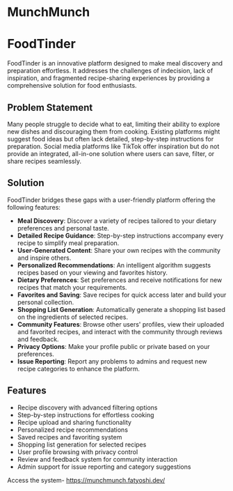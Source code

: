 # MunchMunch
# FoodTinder

FoodTinder is an innovative platform designed to make meal discovery and preparation effortless. It addresses the challenges of indecision, lack of inspiration, and fragmented recipe-sharing experiences by providing a comprehensive solution for food enthusiasts. 

## Problem Statement

Many people struggle to decide what to eat, limiting their ability to explore new dishes and discouraging them from cooking. Existing platforms might suggest food ideas but often lack detailed, step-by-step instructions for preparation. Social media platforms like TikTok offer inspiration but do not provide an integrated, all-in-one solution where users can save, filter, or share recipes seamlessly. 

## Solution

FoodTinder bridges these gaps with a user-friendly platform offering the following features:

- **Meal Discovery**: Discover a variety of recipes tailored to your dietary preferences and personal taste.
- **Detailed Recipe Guidance**: Step-by-step instructions accompany every recipe to simplify meal preparation.
- **User-Generated Content**: Share your own recipes with the community and inspire others.
- **Personalized Recommendations**: An intelligent algorithm suggests recipes based on your viewing and favorites history.
- **Dietary Preferences**: Set preferences and receive notifications for new recipes that match your requirements.
- **Favorites and Saving**: Save recipes for quick access later and build your personal collection.
- **Shopping List Generation**: Automatically generate a shopping list based on the ingredients of selected recipes.
- **Community Features**: Browse other users' profiles, view their uploaded and favorited recipes, and interact with the community through reviews and feedback.
- **Privacy Options**: Make your profile public or private based on your preferences.
- **Issue Reporting**: Report any problems to admins and request new recipe categories to enhance the platform.

## Features

- Recipe discovery with advanced filtering options
- Step-by-step instructions for effortless cooking
- Recipe upload and sharing functionality
- Personalized recipe recommendations
- Saved recipes and favoriting system
- Shopping list generation for selected recipes
- User profile browsing with privacy control
- Review and feedback system for community interaction
- Admin support for issue reporting and category suggestions


Access the system- 
https://munchmunch.fatyoshi.dev/
